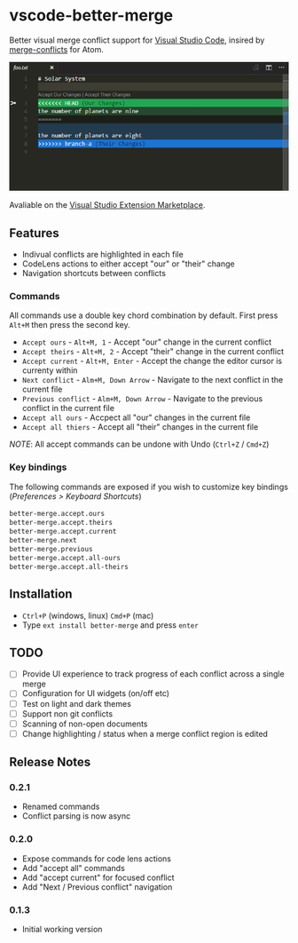 # vscode-better-merge

Better visual merge conflict support for [Visual Studio Code](http://code.visualstudio.com/), insired by [merge-conflicts](https://atom.io/packages/merge-conflicts) for Atom.

![Demo animation 1](content/1.gif)

Avaliable on the [Visual Studio Extension Marketplace](https://marketplace.visualstudio.com/items?itemName=pprice.better-merge).

## Features

 - Indivual conflicts are highlighted in each file
 - CodeLens actions to either accept "our" or "their" change
 - Navigation shortcuts between conflicts

### Commands

All commands use a double key chord combination by default. First press `Alt+M` then press the second key.

 - `Accept ours` - `Alt+M, 1` - Accept "our" change in the current conflict
 - `Accept theirs` - `Alt+M, 2` - Accept "their" change in the current conflict
 - `Accept current` - `Alt+M, Enter` - Accept the change the editor cursor is currenty within
 - `Next conflict` - `Alm+M, Down Arrow` - Navigate to the next conflict in the current file
 - `Previous conflict` - `Alm+M, Down Arrow` - Navigate to the previous conflict in the current file
 - `Accept all ours` - Accpect all "our" changes in the current file
 - `Accept all thiers` - Accept all "their" changes in the current file

*NOTE*: All accept commands can be undone with Undo (`Ctrl+Z` / `Cmd+Z`)

### Key bindings

The following commands are exposed if you wish to customize key bindings (*Preferences > Keyboard Shortcuts*)

```
better-merge.accept.ours
better-merge.accept.theirs
better-merge.accept.current
better-merge.next
better-merge.previous
better-merge.accept.all-ours
better-merge.accept.all-theirs
```


## Installation

- `Ctrl+P` (windows, linux) `Cmd+P` (mac)
- Type `ext install better-merge` and press `enter`

## TODO

 - [ ] Provide UI experience to track progress of each conflict across a single merge
 - [ ] Configuration for UI widgets (on/off etc)
 - [ ] Test on light and dark themes
 - [ ] Support non git conflicts
 - [ ] Scanning of non-open documents
 - [ ] Change highlighting / status when a merge conflict region is edited

## Release Notes

### 0.2.1
 - Renamed commands
 - Conflict parsing is now async

### 0.2.0
- Expose commands for code lens actions
- Add "accept all" commands
- Add "accept current" for focused conflict
- Add "Next / Previous conflict" navigation

### 0.1.3
- Initial working version
